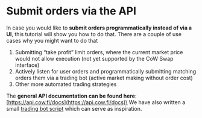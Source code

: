 # Submit orders via the API

In case you would like to **submit orders programmatically instead of via a UI**, this tutorial will show you how to do that. There are a couple of use cases why you might want to do that

1. Submitting “take profit” limit orders, where the current market price would not allow execution (not yet supported by the CoW Swap interface)
2. Actively listen for user orders and programmatically submitting matching orders them via a trading bot (active market making without order cost)
3. Other more automated trading strategies

The **general API documentation can be found here**: [https://api.cow.fi/docs](https://api.cow.fi/docs)\
We have also written a small [trading bot script](https://github.com/gnosis/gp-v2-trading-bot) which can serve as inspiration.
